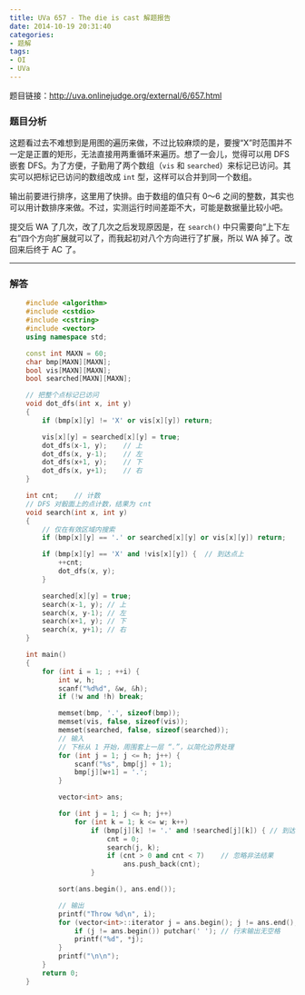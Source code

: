```yaml
---
title: UVa 657 - The die is cast 解题报告
date: 2014-10-19 20:31:40
categories:
- 题解
tags:
- OI
- UVa
---
```


题目链接：<http://uva.onlinejudge.org/external/6/657.html>

### 题目分析

这题看过去不难想到是用图的遍历来做，不过比较麻烦的是，要搜“X”时范围并不一定是正置的矩形，无法直接用两重循环来遍历。想了一会儿，觉得可以用 DFS 嵌套 DFS。为了方便，子勤用了两个数组（`vis` 和 `searched`）来标记已访问。其实可以把标记已访问的数组改成 `int` 型，这样可以合并到同一个数组。

输出前要进行排序，这里用了快排。由于数组的值只有 0～6 之间的整数，其实也可以用计数排序来做。不过，实测运行时间差距不大，可能是数据量比较小吧。

<!-- more -->

提交后 WA 了几次，改了几次之后发现原因是，在 `search()` 中只需要向“上下左右”四个方向扩展就可以了，而我起初对八个方向进行了扩展，所以 WA 掉了。改回来后终于 AC 了。

---

### 解答

``` cpp
	#include <algorithm>
	#include <cstdio>
	#include <cstring>
	#include <vector>
	using namespace std;

	const int MAXN = 60;
	char bmp[MAXN][MAXN];
	bool vis[MAXN][MAXN];
	bool searched[MAXN][MAXN];

	// 把整个点标记已访问
	void dot_dfs(int x, int y)
	{
		if (bmp[x][y] != 'X' or vis[x][y]) return;

		vis[x][y] = searched[x][y] = true;
		dot_dfs(x-1, y);	// 上
		dot_dfs(x, y-1);	// 左
		dot_dfs(x+1, y);	// 下
		dot_dfs(x, y+1);	// 右
	}

	int cnt;	// 计数
	// DFS 对骰面上的点计数，结果为 cnt
	void search(int x, int y)
	{
		// 仅在有效区域内搜索
		if (bmp[x][y] == '.' or searched[x][y] or vis[x][y]) return;

		if (bmp[x][y] == 'X' and !vis[x][y]) {	// 到达点上
			++cnt;
			dot_dfs(x, y);
		}

		searched[x][y] = true;
		search(x-1, y);	// 上
		search(x, y-1);	// 左
		search(x+1, y);	// 下
		search(x, y+1);	// 右
	}

	int main()
	{
		for (int i = 1; ; ++i) {
			int w, h;
			scanf("%d%d", &w, &h);
			if (!w and !h) break;

			memset(bmp, '.', sizeof(bmp));
			memset(vis, false, sizeof(vis));
			memset(searched, false, sizeof(searched));
			// 输入
			// 下标从 1 开始，周围套上一层 “.”，以简化边界处理
			for (int j = 1; j <= h; j++) {
				scanf("%s", bmp[j] + 1);
				bmp[j][w+1] = '.';
			}

			vector<int> ans;

			for (int j = 1; j <= h; j++)
				for (int k = 1; k <= w; k++)
					if (bmp[j][k] != '.' and !searched[j][k]) {	// 到达骰面上
						cnt = 0;
						search(j, k);
						if (cnt > 0 and cnt < 7)	// 忽略非法结果
							ans.push_back(cnt);
					}

			sort(ans.begin(), ans.end());

			// 输出
			printf("Throw %d\n", i);
			for (vector<int>::iterator j = ans.begin(); j != ans.end(); ++j) {
				if (j != ans.begin()) putchar(' ');	// 行末输出无空格
				printf("%d", *j);
			}
			printf("\n\n");
		}
		return 0;
	}
```